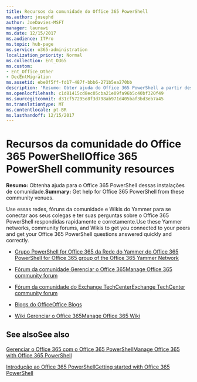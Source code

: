 ```yaml
---
title: Recursos da comunidade do Office 365 PowerShell
ms.author: josephd
author: JoeDavies-MSFT
manager: laurawi
ms.date: 12/15/2017
ms.audience: ITPro
ms.topic: hub-page
ms.service: o365-administration
localization_priority: Normal
ms.collection: Ent_O365
ms.custom:
- Ent_Office_Other
- DecEntMigration
ms.assetid: ebe0f5ff-fd17-487f-bbb6-271b5ea270bb
description: 'Resumo: Obter ajuda do Office 365 PowerShell a partir desses locais da comunidade.'
ms.openlocfilehash: c1d81415cd8ec05cba21e09fa96b5c40bf320f49
ms.sourcegitcommit: d31cf57295e8f3d798ab971d405baf3bd3eb7a45
ms.translationtype: MT
ms.contentlocale: pt-BR
ms.lasthandoff: 12/15/2017
---
```

# <a name="office-365-powershell-community-resources"></a><span data-ttu-id="84043-103">Recursos da comunidade do Office 365 PowerShell</span><span class="sxs-lookup"><span data-stu-id="84043-103">Office 365 PowerShell community resources</span></span>

 <span data-ttu-id="84043-104">**Resumo:** Obtenha ajuda para o Office 365 PowerShell dessas instalações de comunidade.</span><span class="sxs-lookup"><span data-stu-id="84043-104">**Summary:** Get help for Office 365 PowerShell from these community venues.</span></span>
  
<span data-ttu-id="84043-105">Use essas redes, fóruns da comunidade e Wikis do Yammer para se conectar aos seus colegas e ter suas perguntas sobre o Office 365 PowerShell respondidas rapidamente e corretamente.</span><span class="sxs-lookup"><span data-stu-id="84043-105">Use these Yammer networks, community forums, and Wikis to get you connected to your peers and get your Office 365 PowerShell questions answered quickly and correctly.</span></span> 
  
- [<span data-ttu-id="84043-106">Grupo PowerShell for Office 365 da Rede do Yammer do Office 365 </span><span class="sxs-lookup"><span data-stu-id="84043-106">PowerShell for Office 365 group of the Office 365 Yammer Network</span></span>](https://www.yammer.com/itpronetwork/#/threads/inGroup?type=in_group&amp;feedId=4632269)
    
- [<span data-ttu-id="84043-107">Fórum da comunidade Gerenciar o Office 365</span><span class="sxs-lookup"><span data-stu-id="84043-107">Manage Office 365 community forum</span></span>](https://community.office365.com/en-us/f/148.aspx)
    
- [<span data-ttu-id="84043-108">Fórum da comunidade do Exchange TechCenter</span><span class="sxs-lookup"><span data-stu-id="84043-108">Exchange TechCenter community forum</span></span>](https://social.technet.microsoft.com/Forums/exchange/en-US/home?forum=exchangesvrgeneral)
    
- [<span data-ttu-id="84043-109">Blogs do Office</span><span class="sxs-lookup"><span data-stu-id="84043-109">Office Blogs</span></span>](https://blogs.office.com/)
    
- [<span data-ttu-id="84043-110">Wiki Gerenciar o Office 365</span><span class="sxs-lookup"><span data-stu-id="84043-110">Manage Office 365 Wiki</span></span>](https://community.office365.com/en-us/w/manage/default.aspx)
    
## <a name="see-also"></a><span data-ttu-id="84043-111">See also</span><span class="sxs-lookup"><span data-stu-id="84043-111">See also</span></span>

#### 

[<span data-ttu-id="84043-112">Gerenciar o Office 365 com o Office 365 PowerShell</span><span class="sxs-lookup"><span data-stu-id="84043-112">Manage Office 365 with Office 365 PowerShell</span></span>](manage-office-365-with-office-365-powershell.md)
  
[<span data-ttu-id="84043-113">Introdução ao Office 365 PowerShell</span><span class="sxs-lookup"><span data-stu-id="84043-113">Getting started with Office 365 PowerShell</span></span>](getting-started-with-office-365-powershell.md)

